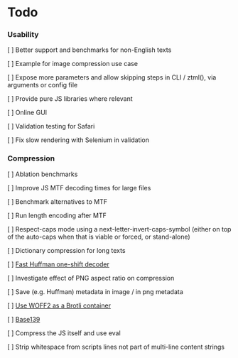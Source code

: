 # Todo


### Usability

[ ] Better support and benchmarks for non-English texts

[ ] Example for image compression use case

[ ] Expose more parameters and allow skipping steps in CLI / ztml(), via arguments or config file

[ ] Provide pure JS libraries where relevant

[ ] Online GUI

[ ] Validation testing for Safari

[ ] Fix slow rendering with Selenium in validation

### Compression

[ ] Ablation benchmarks

[ ] Improve JS MTF decoding times for large files

[ ] Benchmark alternatives to MTF

[ ] Run length encoding after MTF

[ ] Respect-caps mode using a next-letter-invert-caps-symbol (either on top of the auto-caps when that is viable or forced, or stand-alone)

[ ] Dictionary compression for long texts

[ ] [Fast Huffman one-shift decoder](https://researchgate.net/publication/3159499_On_the_implementation_of_minimum_redundancy_prefix_codes)

[ ] Investigate effect of PNG aspect ratio on compression

[ ] Save (e.g. Huffman) metadata in image / in png metadata

[ ] [Use WOFF2 as a Brotli container](https://github.com/lifthrasiir/roadroller/issues/9#issuecomment-905580540)

[ ] [Base139](https://github.com/kevinAlbs/Base122/issues/3#issuecomment-263787763)

[ ] Compress the JS itself and use eval

[ ] Strip whitespace from scripts lines not part of multi-line content strings
